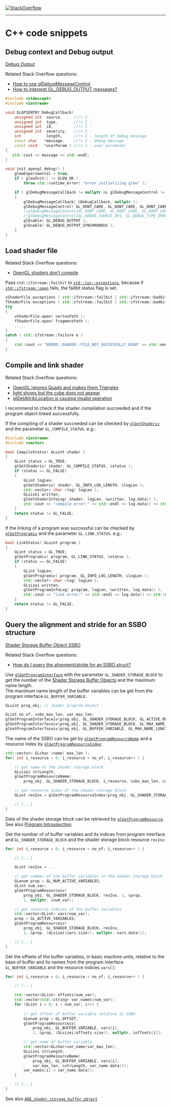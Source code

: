 [![StackOverflow](https://stackexchange.com/users/flair/7322082.png)](https://stackoverflow.com/users/5577765/rabbid76?tab=profile)

---

# C++ code snippets

## Debug context and Debug output

[Debug Output](https://www.khronos.org/opengl/wiki/Debug_Output)

Related Stack Overflow questions:

- [How to use glDebugMessageControl](https://stackoverflow.com/questions/51962968/how-to-use-gldebugmessagecontrol/51963554#51963554)
- [How to interpret GL_DEBUG_OUTPUT messages?](https://stackoverflow.com/questions/65123385/how-to-interpret-gl-debug-output-messages/65129048#65129048)

```cpp
#include <stdexcept>
#include <iostream>

void GLAPIENTRY DebugCallback( 
    unsigned int  source,     //!< I - 
    unsigned int  type,       //!< I - 
    unsigned int  id,         //!< I - 
    unsigned int  severity,   //!< I - 
    int           length,     //!< I - length of debug message
    const char   *message,    //!< I - debug message
    const void   *userParam ) //!< I - user parameter
{
   std::cout << message << std::endl;
}

void init_opengl_debug() {
    glewExperimental = true;
    if ( glewInit() != GLEW_OK )
        throw std::runtime_error( "error initializing glew" );

    if ( glDebugMessageCallback != nullptr && glDebugMessageControl != nullptr )
    {
        glDebugMessageCallback( &DebugCallback, nullptr );
        glDebugMessageControl( GL_DONT_CARE, GL_DONT_CARE, GL_DONT_CARE, 0, nullptr, GL_TRUE );
        //glDebugMessageControl(GL_DONT_CARE, GL_DONT_CARE, GL_DONT_CARE, 0, NULL, GL_FALSE);
        //glDebugMessageControl(GL_DEBUG_SOURCE_API, GL_DEBUG_TYPE_ERROR, GL_DONT_CARE, 0, NULL, GL_TRUE);
        glEnable( GL_DEBUG_OUTPUT );
        glEnable( GL_DEBUG_OUTPUT_SYNCHRONOUS );
    }
}
```

## Load shader file

Related Stack Overflow questions:

- [OpenGL shaders don't compile](https://stackoverflow.com/questions/47853523/opengl-shaders-dont-compile/47853880#47853880)  

Pass `std::ifstream::failbit` to [`std::ios::exceptions`](http://www.cplusplus.com/reference/ios/ios/exceptions/), because if [`std::ifstream::open`](http://www.cplusplus.com/reference/fstream/ifstream/open/) fails, the failbit status flag is set.

```cpp
vShaderFile.exceptions ( std::ifstream::failbit | std::ifstream::badbit );
fShaderFile.exceptions ( std::ifstream::failbit | std::ifstream::badbit );
try
{
    vShaderFile.open( vertexPath );
    fShaderFile.open( fragmentPath );
    .....
}
catch ( std::ifstream::failure e )
{
    std::cout << "ERROR::SHADER::FILE_NOT_SUCCESFULLY_READ" << std::endl;
}
```

## Compile and link shader

Related Stack Overflow questions:

- [OpenGL ignores Quads and makes them Triangles](https://stackoverflow.com/questions/53218925/opengl-ignores-quads-and-makes-them-triangles/53220726#53220726)  
- [light shows but the cube does not appear](https://stackoverflow.com/questions/59235204/light-shows-but-the-cube-does-not-appear/59236020#59236020)
- [glGetAttribLocation is causing invalid operation](https://stackoverflow.com/questions/50805413/glgetattriblocation-is-causing-invalid-operation/50805535#50805535)  

I recommend to check if the shader compilation succeeded and if the program object linked successfully.

If the compiling of a shader succeeded can be checked by [`glGetShaderiv`](https://www.khronos.org/registry/OpenGL-Refpages/gl4/html/glGetShader.xhtml) and the parameter `GL_COMPILE_STATUS`. e.g.:

```cpp
#include <iostream>
#include <vector>
```

```cpp
bool CompileStatus( GLuint shader )
{
    GLint status = GL_TRUE;
    glGetShaderiv( shader, GL_COMPILE_STATUS, &status );
    if (status == GL_FALSE)
    {
        GLint logLen;
        glGetShaderiv( shader, GL_INFO_LOG_LENGTH, &logLen );
        std::vector< char >log( logLen );
        GLsizei written;
        glGetShaderInfoLog( shader, logLen, &written, log.data() );
        std::cout << "compile error:" << std::endl << log.data() << std::endl;
    }
    return status != GL_FALSE;
}
```

If the linking of a program was successful can be checked by [`glGetProgramiv`](https://www.khronos.org/registry/OpenGL-Refpages/gl4/html/glGetProgram.xhtml) and the parameter `GL_LINK_STATUS`. e.g.:

```cpp
bool LinkStatus( GLuint program )
{
    GLint status = GL_TRUE;
    glGetProgramiv( program, GL_LINK_STATUS, &status );
    if (status == GL_FALSE)
    {
        GLint logLen;
        glGetProgramiv( program, GL_INFO_LOG_LENGTH, &logLen );
        std::vector< char >log( logLen );
        GLsizei written;
        glGetProgramInfoLog( program, logLen, &written, log.data() );
        std::cout << "link error:" << std::endl << log.data() << std::endl;
    }
    return status != GL_FALSE;
}
```

## Query the alignment and stride for an SSBO structure

[Shader Storage Buffer Object SSBO](https://www.khronos.org/opengl/wiki/Shader_Storage_Buffer_Object)

Related Stack Overflow questions:

- [How do I query the alignment/stride for an SSBO struct?](https://stackoverflow.com/questions/56512216/how-do-i-query-the-alignment-stride-for-an-ssbo-struct/56513136#56513136)  

Use [`glGetProgramInterface`](https://www.khronos.org/registry/OpenGL-Refpages/gl4/html/glGetProgramInterface.xhtml) with the parameter `GL_SHADER_STORAGE_BLOCK` to get the number of the
[Shader Storage Buffer Objects](https://www.khronos.org/opengl/wiki/Shader_Storage_Buffer_Object) and the maximum name length.  
The maximum name length of the buffer variables can be get from the program interface `GL_BUFFER_VARIABLE`:

```cpp
GLuint prog_obj; // shader program object
```

```cpp
GLint no_of, ssbo_max_len, var_max_len;
glGetProgramInterfaceiv(prog_obj, GL_SHADER_STORAGE_BLOCK, GL_ACTIVE_RESOURCES, &no_of);
glGetProgramInterfaceiv(prog_obj, GL_SHADER_STORAGE_BLOCK, GL_MAX_NAME_LENGTH, &ssbo_max_len);
glGetProgramInterfaceiv(prog_obj, GL_BUFFER_VARIABLE, GL_MAX_NAME_LENGTH, &var_max_len);
```

The name of the SSBO can be get by [`glGetProgramResourceName`](https://www.khronos.org/registry/OpenGL-Refpages/gl4/html/glGetProgramResourceName.xhtml) and a resource index by [`glGetProgramResourceIndex`](https://www.khronos.org/registry/OpenGL-Refpages/gl4/html/glGetProgramResourceIndex.xhtml):

```cpp
std::vector< GLchar >name( max_len );
for( int i_resource = 0; i_resource < no_of; i_resource++ ) {

    // get name of the shader storage block
    GLsizei strLength;
    glGetProgramResourceName(
        prog_obj, GL_SHADER_STORAGE_BLOCK, i_resource, ssbo_max_len, &strLength, name.data());

    // get resource index of the shader storage block
    GLint resInx = glGetProgramResourceIndex(prog_obj, GL_SHADER_STORAGE_BLOCK, name.data());

    // [...]
}
```

Data of the shader storage block can be retrieved by [`glGetProgramResource`](https://www.khronos.org/opengl/wiki/GLAPI/glGetProgramResource). See also [Program Introspection](https://www.khronos.org/opengl/wiki/Program_Introspection).

Get the number of of buffer variables and its indices from program interface and `GL_SHADER_STORAGE_BLOCK` and the shader storage block resource `resInx`:

```cpp
for( int i_resource = 0; i_resource < no_of; i_resource++ ) {

    // [...]

    GLint resInx = ...

    // get number of the buffer variables in the shader storage block
    GLenum prop = GL_NUM_ACTIVE_VARIABLES;
    GLint num_var;
    glGetProgramResourceiv(
        prog_obj, GL_SHADER_STORAGE_BLOCK, resInx, 1, &prop,
        1, nullptr, &num_var);

    // get resource indices of the buffer variables
    std::vector<GLint> vars(num_var);
    prop = GL_ACTIVE_VARIABLES;
    glGetProgramResourceiv(
        prog_obj, GL_SHADER_STORAGE_BLOCK, resInx,
        1, &prop, (GLsizei)vars.size(), nullptr, vars.data());

    // [...]
}
```

Get the offsets of the buffer variables, in basic machine units, relative to the base of buffer and its names from the program interface `GL_BUFFER_VARIABLE` and the resource indices `vars[]`:

```cpp
for( int i_resource = 0; i_resource < no_of; i_resource++ ) {

    // [...]

    std::vector<GLint> offsets(num_var);
    std::vector<std::string> var_names(num_var);
    for (GLint i = 0; i < num_var; i++) {
        
        // get offset of buffer variable relative to SSBO
        GLenum prop = GL_OFFSET;
        glGetProgramResourceiv(
            prog_obj, GL_BUFFER_VARIABLE, vars[i],
            1, &prop, (GLsizei)offsets.size(), nullptr, &offsets[i]);

        // get name of buffer variable
        std::vector<GLchar>var_name(var_max_len);
        GLsizei strLength;
        glGetProgramResourceName(
            prog_obj, GL_BUFFER_VARIABLE, vars[i], 
            var_max_len, &strLength, var_name.data());
        var_names[i] = var_name.data();
    }

    // [...]
}
```

See also [`ARB_shader_storage_buffer_object`](https://www.khronos.org/registry/OpenGL/extensions/ARB/ARB_shader_storage_buffer_object.txt)
